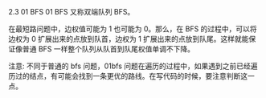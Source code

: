 2.3 01 BFS
01 BFS 又称双端队列 BFS。

在最短路问题中，边权值可能为 1 也可能为 0。那么，在 BFS 的过程中，可以将边权为 0 扩展出来的点放到队首，边权为 1 扩展出来的点放到队尾。这样就能保证像普通 BFS 一样整个队列从队首到队尾权值单调不下降。

注意:
不同于普通的 bfs 问题，01bfs 问题在遍历的过程中，如果遇到之前已经遍历过的结点，有可能会找到一条更优的路线。在写代码的时候，要注意判断这一点。 